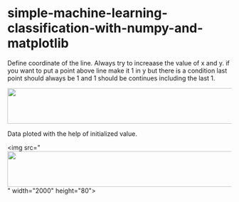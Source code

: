 # simple-machine-learning-classification-with-numpy-and-matplotlib

Define coordinate of the line. Always try to increaase the value of x and y.
if you want to put a point above line make it 1 in y but there is a condition last point should always be 1 and 1 should be continues including the last 1.

<img src="https://firebasestorage.googleapis.com/v0/b/github-7b9cb.appspot.com/o/Screenshot%202019-10-16%20at%201.12.50%20PM.png?alt=media&token=9e4b53aa-51d4-4cd6-b97c-7ecc5743950a" width="2000" height="80">




 Data ploted with the help of initialized value.
 
 <img src="<img src="https://firebasestorage.googleapis.com/v0/b/github-7b9cb.appspot.com/o/Screenshot%202019-10-16%20at%201.12.50%20PM.png?alt=media&token=9e4b53aa-51d4-4cd6-b97c-7ecc5743950a" width="2000" height="80">" width="2000" height="80">
